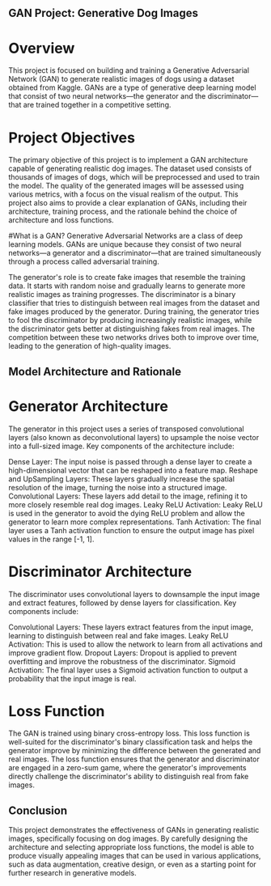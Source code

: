 ## GAN Project: Generative Dog Images

# Overview

This project is focused on building and training a Generative Adversarial Network (GAN) to generate realistic images of dogs using a dataset obtained from Kaggle. GANs are a type of generative deep learning model that consist of two neural networks—the generator and the discriminator—that are trained together in a competitive setting.

# Project Objectives
The primary objective of this project is to implement a GAN architecture capable of generating realistic dog images. The dataset used consists of thousands of images of dogs, which will be preprocessed and used to train the model.
The quality of the generated images will be assessed using various metrics, with a focus on the visual realism of the output.
This project also aims to provide a clear explanation of GANs, including their architecture, training process, and the rationale behind the choice of architecture and loss functions.

#What is a GAN?
Generative Adversarial Networks are a class of deep learning models. GANs are unique because they consist of two neural networks—a generator and a discriminator—that are trained simultaneously through a process called adversarial training.

The generator's role is to create fake images that resemble the training data. It starts with random noise and gradually learns to generate more realistic images as training progresses.
The discriminator is a binary classifier that tries to distinguish between real images from the dataset and fake images produced by the generator.
During training, the generator tries to fool the discriminator by producing increasingly realistic images, while the discriminator gets better at distinguishing fakes from real images. The competition between these two networks drives both to improve over time, leading to the generation of high-quality images.

## Model Architecture and Rationale
# Generator Architecture
The generator in this project uses a series of transposed convolutional layers (also known as deconvolutional layers) to upsample the noise vector into a full-sized image. Key components of the architecture include:

Dense Layer: The input noise is passed through a dense layer to create a high-dimensional vector that can be reshaped into a feature map.
Reshape and UpSampling Layers: These layers gradually increase the spatial resolution of the image, turning the noise into a structured image.
Convolutional Layers: These layers add detail to the image, refining it to more closely resemble real dog images.
Leaky ReLU Activation: Leaky ReLU is used in the generator to avoid the dying ReLU problem and allow the generator to learn more complex representations.
Tanh Activation: The final layer uses a Tanh activation function to ensure the output image has pixel values in the range [-1, 1].

# Discriminator Architecture
The discriminator uses convolutional layers to downsample the input image and extract features, followed by dense layers for classification. Key components include:

Convolutional Layers: These layers extract features from the input image, learning to distinguish between real and fake images.
Leaky ReLU Activation: This is used to allow the network to learn from all activations and improve gradient flow.
Dropout Layers: Dropout is applied to prevent overfitting and improve the robustness of the discriminator.
Sigmoid Activation: The final layer uses a Sigmoid activation function to output a probability that the input image is real.

# Loss Function
The GAN is trained using binary cross-entropy loss. This loss function is well-suited for the discriminator's binary classification task and helps the generator improve by minimizing the difference between the generated and real images. The loss function ensures that the generator and discriminator are engaged in a zero-sum game, where the generator's improvements directly challenge the discriminator's ability to distinguish real from fake images.

## Conclusion

This project demonstrates the effectiveness of GANs in generating realistic images, specifically focusing on dog images. By carefully designing the architecture and selecting appropriate loss functions, the model is able to produce visually appealing images that can be used in various applications, such as data augmentation, creative design, or even as a starting point for further research in generative models.

